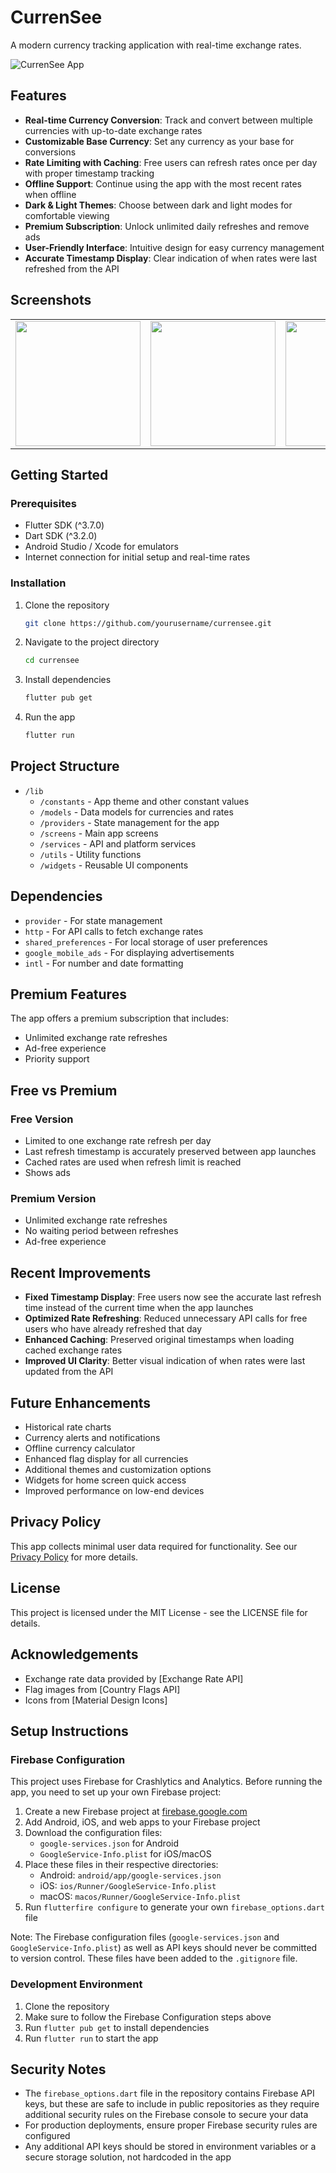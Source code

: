 # CurrenSee

A modern currency tracking application with real-time exchange rates.

![CurrenSee App](assets/images/app_preview.png)

## Features

- **Real-time Currency Conversion**: Track and convert between multiple currencies with up-to-date exchange rates
- **Customizable Base Currency**: Set any currency as your base for conversions
- **Rate Limiting with Caching**: Free users can refresh rates once per day with proper timestamp tracking
- **Offline Support**: Continue using the app with the most recent rates when offline
- **Dark & Light Themes**: Choose between dark and light modes for comfortable viewing
- **Premium Subscription**: Unlock unlimited daily refreshes and remove ads
- **User-Friendly Interface**: Intuitive design for easy currency management
- **Accurate Timestamp Display**: Clear indication of when rates were last refreshed from the API

## Screenshots

<table>
  <tr>
    <td><img src="assets/images/screenshot_1.png" width="200"/></td>
    <td><img src="assets/images/screenshot_2.png" width="200"/></td>
    <td><img src="assets/images/screenshot_3.png" width="200"/></td>
  </tr>
</table>

## Getting Started

### Prerequisites

- Flutter SDK (^3.7.0)
- Dart SDK (^3.2.0)
- Android Studio / Xcode for emulators
- Internet connection for initial setup and real-time rates

### Installation

1. Clone the repository
   ```bash
   git clone https://github.com/yourusername/currensee.git
   ```

2. Navigate to the project directory
   ```bash
   cd currensee
   ```

3. Install dependencies
   ```bash
   flutter pub get
   ```

4. Run the app
   ```bash
   flutter run
   ```

## Project Structure

- `/lib`
  - `/constants` - App theme and other constant values
  - `/models` - Data models for currencies and rates
  - `/providers` - State management for the app
  - `/screens` - Main app screens
  - `/services` - API and platform services
  - `/utils` - Utility functions
  - `/widgets` - Reusable UI components

## Dependencies

- `provider` - For state management
- `http` - For API calls to fetch exchange rates
- `shared_preferences` - For local storage of user preferences
- `google_mobile_ads` - For displaying advertisements
- `intl` - For number and date formatting

## Premium Features

The app offers a premium subscription that includes:
- Unlimited exchange rate refreshes
- Ad-free experience
- Priority support

## Free vs Premium

### Free Version
- Limited to one exchange rate refresh per day
- Last refresh timestamp is accurately preserved between app launches
- Cached rates are used when refresh limit is reached
- Shows ads

### Premium Version
- Unlimited exchange rate refreshes
- No waiting period between refreshes
- Ad-free experience

## Recent Improvements

- **Fixed Timestamp Display**: Free users now see the accurate last refresh time instead of the current time when the app launches
- **Optimized Rate Refreshing**: Reduced unnecessary API calls for free users who have already refreshed that day
- **Enhanced Caching**: Preserved original timestamps when loading cached exchange rates
- **Improved UI Clarity**: Better visual indication of when rates were last updated from the API

## Future Enhancements

- Historical rate charts
- Currency alerts and notifications
- Offline currency calculator
- Enhanced flag display for all currencies
- Additional themes and customization options
- Widgets for home screen quick access
- Improved performance on low-end devices

## Privacy Policy

This app collects minimal user data required for functionality. See our [Privacy Policy](https://example.com/privacy) for more details.

## License

This project is licensed under the MIT License - see the LICENSE file for details.

## Acknowledgements

- Exchange rate data provided by [Exchange Rate API]
- Flag images from [Country Flags API]
- Icons from [Material Design Icons]

## Setup Instructions

### Firebase Configuration

This project uses Firebase for Crashlytics and Analytics. Before running the app, you need to set up your own Firebase project:

1. Create a new Firebase project at [firebase.google.com](https://firebase.google.com)
2. Add Android, iOS, and web apps to your Firebase project
3. Download the configuration files:
   - `google-services.json` for Android
   - `GoogleService-Info.plist` for iOS/macOS
4. Place these files in their respective directories:
   - Android: `android/app/google-services.json`
   - iOS: `ios/Runner/GoogleService-Info.plist`
   - macOS: `macos/Runner/GoogleService-Info.plist`
5. Run `flutterfire configure` to generate your own `firebase_options.dart` file

Note: The Firebase configuration files (`google-services.json` and `GoogleService-Info.plist`) as well as API keys should never be committed to version control. These files have been added to the `.gitignore` file.

### Development Environment

1. Clone the repository
2. Make sure to follow the Firebase Configuration steps above
3. Run `flutter pub get` to install dependencies
4. Run `flutter run` to start the app

## Security Notes

- The `firebase_options.dart` file in the repository contains Firebase API keys, but these are safe to include in public repositories as they require additional security rules on the Firebase console to secure your data
- For production deployments, ensure proper Firebase security rules are configured
- Any additional API keys should be stored in environment variables or a secure storage solution, not hardcoded in the app
